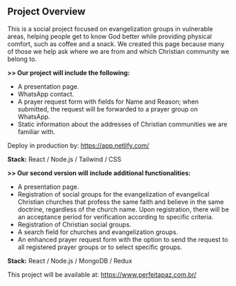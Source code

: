 ## Project Overview

This is a social project focused on evangelization groups in vulnerable areas, helping people get to know God better while providing physical comfort, such as coffee and a snack. We created this page because many of those we help ask where we are from and which Christian community we belong to.

**>> Our project will include the following:**
- A presentation page.
- WhatsApp contact.
- A prayer request form with fields for Name and Reason; when submitted, the request will be forwarded to a prayer group on WhatsApp.
- Static information about the addresses of Christian communities we are familiar with.

Deploy in production by: https://app.netlify.com/

**Stack:** React / Node.js / Tailwind / CSS

**>> Our second version will include additional functionalities:**
- A presentation page.
- Registration of social groups for the evangelization of evangelical Christian churches that profess the same faith and believe in the same doctrine, regardless of the church name. Upon registration, there will be an acceptance period for verification according to specific criteria.
- Registration of Christian social groups.
- A search field for churches and evangelization groups.
- An enhanced prayer request form with the option to send the request to all registered prayer groups or to select specific groups.

**Stack:** React / Node.js / MongoDB / Redux

This project will be available at: https://www.perfeitapaz.com.br/

